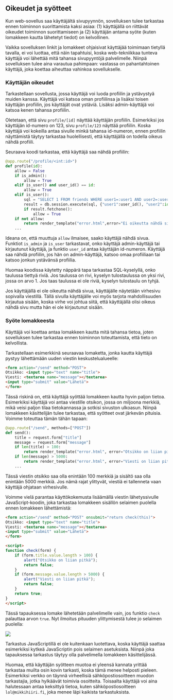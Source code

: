 ## Oikeudet ja syötteet

Kun web-sovellus saa käyttäjältä sivupyynnön, sovelluksen tulee tarkastaa ennen toiminnon suorittamista kaksi asiaa: (1) käyttäjällä on riittävät oikeudet toiminnon suorittamiseen ja (2) käyttäjän antama syöte (kuten lomakkeen kautta lähetetyt tiedot) on kelvollinen.

Vaikka sovelluksen linkit ja lomakkeet ohjaisivat käyttäjää toimimaan tietyllä tavalla, ei voi luottaa, että näin tapahtuisi, koska web-tekniikkaa tunteva käyttäjä voi lähettää mitä tahansa sivupyyntöjä palvelimelle. Niinpä sovelluksen tulee aina varautua pahimpaan: vastassa on pahantahtoinen käyttäjä, joka koettaa aiheuttaa vahinkoa sovellukselle.

### Käyttäjän oikeudet

Tarkastellaan sovellusta, jossa käyttäjä voi luoda profiilin ja ystävystyä muiden kanssa. Käyttäjä voi katsoa oman profiilinsa ja lisäksi toisen käyttäjän profiilin, jos käyttäjät ovat ystäviä. Lisäksi admin-käyttäjä voi katsoa kenen tahansa profiilin.

Oletetaan, että sivu `profile/[id]` näyttää käyttäjän profiilin. Esimerkiksi jos käyttäjän id-numero on 123, sivu `profile/123` näyttää profiilin. Koska käyttäjä voi kokeilla antaa sivulle minkä tahansa id-numeron, ennen profiilin näyttämistä täytyy tarkastaa huolellisesti, että käyttäjällä on todella oikeus nähdä profiili.

Seuraava koodi tarkastaa, että käyttäjä saa nähdä profiilin:

```python
@app.route("/profile/<int:id>")
def profile(id):
    allow = False
    if is_admin():
        allow = True
    elif is_user() and user_id() == id:
        allow = True
    elif is_user():
        sql = "SELECT 1 FROM friends WHERE user1=:user1 AND user2=:user2"
        result = db.session.execute(sql, {"user1":user_id(), "user2":id})
        if result.fetchone():
            allow = True
    if not allow:
        return render_template("error.html",error="Ei oikeutta nähdä sivua")
    ...
```

Ideana on, että muuttuja `allow` ilmaisee, saako käyttäjä nähdä sivua. Funktiot `is_admin` ja `is_user` tarkastavat, onko käyttäjä admin-käyttäjä tai kirjautunut käyttäjä, ja funktio `user_id` antaa käyttäjän id-numeron. Käyttäjä saa nähdä profiilin, jos hän on admin-käyttäjä, katsoo omaa profiiliaan tai katsoo jonkun ystävänsä profiilia.

Huomaa koodissa käytetty näppärä tapa tarkastaa SQL-kyselyllä, onko taulussa tiettyä riviä. Jos taulussa on rivi, kyselyn tulostaulussa on yksi rivi, jossa on arvo 1. Jos taas taulussa ei ole riviä, kyselyn tulostaulu on tyhjä.

Jos käyttäjällä ei ole oikeutta nähdä sivua, käyttäjälle näytetään virhesivu sopivalla viestillä. Tällä sivulla käyttäjälle voi myös tarjota mahdollisuuden kirjautua sisään, koska virhe voi johtua siitä, että käyttäjällä olisi oikeus nähdä sivu mutta hän ei ole kirjautunut sisään.

### Syöte lomakkeesta

Käyttäjä voi koettaa antaa lomakkeen kautta mitä tahansa tietoa, joten sovelluksen tulee tarkastaa ennen toiminnon toteuttamista, että tieto on kelvollista.

Tarkastellaan esimerkkinä seuraavaa lomaketta, jonka kautta käyttäjä pystyy lähettämään uuden viestin keskustelualueelle:

```html
<form action="/send" method="POST">
Otsikko: <input type="text" name="title">
Viesti: <textarea name="message"></textarea>
<input type="submit" value="Lähetä">
</form>
```

Tässä riskinä on, että käyttäjä syöttää lomakkeen kautta hyvin paljon tietoa. Esimerkiksi käyttäjä voi antaa viestille otsikon, jossa on miljoona merkkiä, mikä veisi paljon tilaa tietokannassa ja sotkisi sivuston ulkoasun. Niinpä lomakkeen käsittelijän tulee tarkastaa, että syötteet ovat järkevän pituisia. Voimme toteuttaa tämän tähän tapaan:

```python
@app.route("/send", methods=["POST"])
def send():
    title = request.form["title"]
    message = request.form["message"]
    if len(title) > 100:
        return render_template("error.html", error="Otsikko on liian pitkä")
    if len(message) > 5000:
        return render_template("error.html", error="Viesti on liian pitkä")
    ...
```

Tässä viestin otsikko saa olla enintään 100 merkkiä ja sisältö saa olla enintään 5000 merkkiä. Jos nämä rajat ylittyvät, viestiä ei tallenneta vaan käyttäjä ohjataan virhesivulle.

Voimme vielä parantaa käyttökokemusta lisäämällä viestin lähetyssivulle JavaScript-koodin, joka tarkastaa lomakkeen sisällön selaimen puolella ennen lomakkeen lähettämistä:

```html
<form action="/send" method="POST" onsubmit="return check(this)">
Otsikko: <input type="text" name="title">
Viesti: <textarea name="message"></textarea>
<input type="submit" value="Lähetä">
</form>

<script>
function check(form) {
    if (form.title.value.length > 100) {
        alert("Otsikko on liian pitkä");
        return false;
    }
    if (form.message.value.length > 5000) {
        alert("Viesti on liian pitkä");
        return false;
    }
    return true;
}
</script>
```

Tässä tapauksessa lomake lähetetään palvelimelle vain, jos funktio `check` palauttaa arvon `true`. Nyt ilmoitus pituuden ylittymisestä tulee jo selaimen puolella:

<img class="screenshot" src="../assets/osa-4/alert.png">

Tarkastus JavaScriptillä ei ole kuitenkaan luotettava, koska käyttäjä saattaa esimerkiksi kytkeä JavaScriptin pois selaimen asetuksista. Niinpä joka tapauksessa tarkastus täytyy olla palvelimella lomakkeen käsittelijässä.

Huomaa, että käyttäjän syötteen muotoa ei yleensä kannata yrittää tarkastaa muilta osin kovin tarkasti, koska tämä menee helposti pieleen. Esimerkiksi verkko on täynnä virheellisiä sähköpostiosoitteen muodon tarkastajia, jotka hylkäävät toimivia osoitteita. Toisaalta käyttäjä voi aina halutessaan antaa keksittyä tietoa, kuten sähköpostiosoitteen `lol@mikkihiiri.fi`, joka menee läpi kaikista tarkastuksista.
